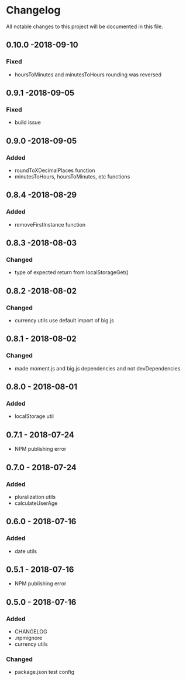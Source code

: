 # Changelog
All notable changes to this project will be documented in this file.

## 0.10.0 -2018-09-10
### Fixed
- hoursToMinutes and minutesToHours rounding was reversed

## 0.9.1 -2018-09-05
### Fixed
- build issue

## 0.9.0 -2018-09-05
### Added
- roundToXDecimalPlaces function
- minutesToHours, hoursToMinutes, etc functions

## 0.8.4 -2018-08-29
### Added
- removeFirstInstance function

## 0.8.3 -2018-08-03
### Changed
- type of expected return from localStorageGet()

## 0.8.2 -2018-08-02
### Changed
- currency utils use default import of big.js

## 0.8.1 - 2018-08-02
### Changed
- made moment.js and big.js dependencies and not devDependencies

## 0.8.0 - 2018-08-01
### Added
- localStorage util

## 0.7.1 - 2018-07-24
- NPM publishing error

## 0.7.0 - 2018-07-24
### Added
- pluralization utils
- calculateUserAge

## 0.6.0 - 2018-07-16
### Added
- date utils

## 0.5.1 - 2018-07-16
- NPM publishing error

## 0.5.0 - 2018-07-16
### Added
- CHANGELOG
- .npmignore
- currency utils

### Changed
- package.json test config
